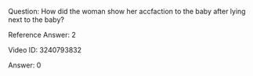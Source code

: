 Question: How did the woman show her accfaction to the baby after lying next to the baby?

Reference Answer: 2

Video ID: 3240793832

Answer: 0

